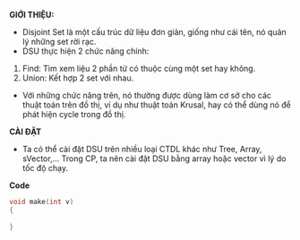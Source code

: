 **GIỚI THIỆU:** 
- Disjoint Set là một cấu trúc dữ liệu đơn giản, giống như cái tên, nó quản lý những set rời rạc.
-  DSU thực hiện 2 chức năng chính: 
1. Find: Tìm xem liệu 2 phần tử có thuộc cùng một set hay không. 
2. Union: Kết hợp 2 set với nhau.

- Với những chức năng trên, nó thường được dùng làm cơ sở cho các thuật toán trên đồ thị, ví dụ như thuật toán Krusal, hay có thể dùng nó để phát hiện cycle trong đồ thị. 

**CÀI ĐẶT**
- Ta có thể cài đặt DSU trên nhiều loại CTDL khác như Tree, Array, sVector,... Trong CP, ta nên cài đặt DSU bằng array hoặc vector vì lý do tốc độ chạy.

**Code**

```cpp
void make(int v)
{
  
}
```






